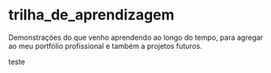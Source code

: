 # trilha_de_aprendizagem
Demonstrações do que venho aprendendo ao longo do tempo, para agregar ao meu portfólio profissional e também a projetos futuros.

teste